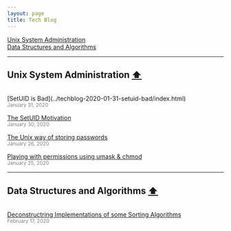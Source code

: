 ```yaml
---
layout: page
title: Tech Blog
---
```


[Unix System Administration](#unix-sys-admin) 
<br>[Data Structures and Algorithms](#ds-and-algo) 

____________


## Unix System Administration <a name="unix-sys-admin" href="#top">⬆</a> 
<br>
[SetUID is Bad](../techblog-2020-01-31-setuid-bad/index.html)
<br><small><font color="gray">January 31, 2020</font></small>

[The SetUID Motivation](../techblog-2020-01-30-setuid/index.html)
<br><small><font color="gray">January 30, 2020</font></small>

[The Unix way of storing passwords](../techblog-2020-01-26-passwd/index.html)
<br><small><font color="gray">January 26, 2020</font></small>

[Playing with permissions using umask & chmod](../techblog-2020-01-25-rwx-umask/index.html)
<br><small><font color="gray">January 25, 2020</font></small>

____________


## Data Structures and Algorithms <a name="ds-and-algo" href="#top">⬆</a>   
<br>[Deconstructring Implementations of some Sorting Algorithms](../techblog-2020-02-17-sort/index.html)
<br><small><font color="gray">February 17, 2020</font></small>
